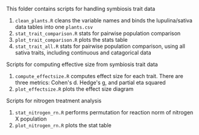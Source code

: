 This folder contains scripts for handling symbiosis trait data

1. `clean_plants.R` cleans the variable names and binds the lupulina/sativa data tables into one `plants.csv`
2. `stat_trait_comparison.R` stats for pairwise population comparison
3. `plot_trait_comparison.R` plots the stats table
4. `stat_trait_all.R` stats for pairwise population comparison, using all sativa traits, including continuous and catagorical data

Scripts for computing effective size from symbiosis trait data

1. `compute_effectsize.R` computes effect size for each trait. There are three metrics: Cohen's d. Hedge's g, and partial eta squared
2. `plot_effectsize.R` plots the effect size diagram

Scripts for nitrogen treatment analysis

1. `stat_nitrogen_rn.R` performs permutation for reaction norm of nitrogen X population
2. `plot_nitrogen_rn.R` plots the stat table

